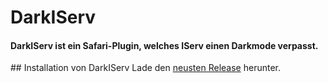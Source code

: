 # DarkIServ
#### DarkIServ ist ein Safari-Plugin, welches IServ einen Darkmode verpasst.

<div>
## Installation von DarkIServ
Lade den <a href="https://github.com/deNetzwerkkabel/DarkIServ/releases">neusten Release</a> herunter.
  
</div>
